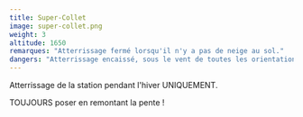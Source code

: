 ```yaml
---
title: Super-Collet
image: super-collet.png
weight: 3
altitude: 1650
remarques: "Atterrissage fermé lorsqu'il n'y a pas de neige au sol."
dangers: "Atterrissage encaissé, sous le vent de toutes les orientations (particulièrement en Sud), peut être très turbulent et dangereux."
---
```


Atterrissage de la station pendant l'hiver UNIQUEMENT.

TOUJOURS poser en remontant la pente !
